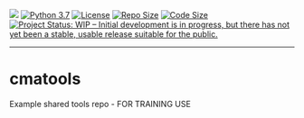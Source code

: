 ![](https://github.com/jonathan-winn-geo/cmatools/workflows/cmatools/badge.svg)
[![Python 3.7](https://img.shields.io/badge/python-3.7-blue.svg)](https://www.python.org/downloads/release/python-370/)
[![License](https://img.shields.io/badge/License-BSD%203--Clause-blue.svg)](https://opensource.org/licenses/BSD-3-Clause)
[![Repo Size](https://img.shields.io/github/repo-size/jonathan-wiin-geo/cmatools.svg)](https://github.com/repo-size/jonathan-winn-geo/cmatools) 
[![Code Size](https://img.shields.io/github/languages/code-size/jonathan-winn-geo/cmatools.svg)](https://github.com/languages/code-size/jonathan-winn-geo/cmatools)
[![Project Status: WIP – Initial development is in progress, but there has not yet been a stable, usable release suitable for the public.](https://www.repostatus.org/badges/latest/wip.svg)](https://www.repostatus.org/#wip)

---



# cmatools
Example shared tools repo - FOR TRAINING USE
